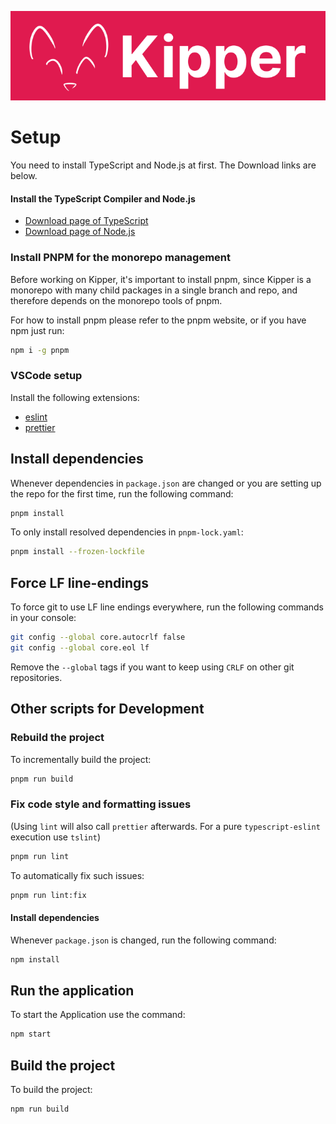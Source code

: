 ![](./src/img/Kipper-Logo-with-head.png)
# Setup

You need to install TypeScript and Node.js at first.
The Download links are below.

#### Install the TypeScript Compiler and Node.js

- [Download page of TypeScript](https://www.typescriptlang.org/download)
- [Download page of Node.js](https://nodejs.org/en/download/)

### Install PNPM for the monorepo management

Before working on Kipper, it's important to install pnpm, since Kipper is a monorepo with many child packages in a
single branch and repo, and therefore depends on the monorepo tools of pnpm.

For how to install pnpm please refer to the pnpm website, or if you have npm just run:

```sh
npm i -g pnpm
```

### VSCode setup

Install the following extensions:

- [eslint](https://marketplace.visualstudio.com/items?itemName=dbaeumer.vscode-eslint)
- [prettier](https://marketplace.visualstudio.com/items?itemName=esbenp.prettier-vscode)

## Install dependencies

Whenever dependencies in `package.json` are changed or you are setting up the repo for the first time, run the
following command:

```sh
pnpm install
```

To only install resolved dependencies in `pnpm-lock.yaml`:

```sh
pnpm install --frozen-lockfile
```

## Force LF line-endings

To force git to use LF line endings everywhere, run the following commands in your console:

```bash
git config --global core.autocrlf false
git config --global core.eol lf
```

Remove the `--global` tags if you want to keep using `CRLF` on other git repositories.

## Other scripts for Development

### Rebuild the project

To incrementally build the project:

```sh
pnpm run build
```

### Fix code style and formatting issues

(Using `lint` will also call `prettier` afterwards. For a pure `typescript-eslint` execution use `tslint`)

```sh
pnpm run lint
```

To automatically fix such issues:

```sh
pnpm run lint:fix
```

#### Install dependencies

Whenever `package.json` is changed, run the following command:

```sh
npm install
```

## Run the application

To start the Application use the command:

```sh
npm start
```

## Build the project

To build the project:

```sh
npm run build
```
